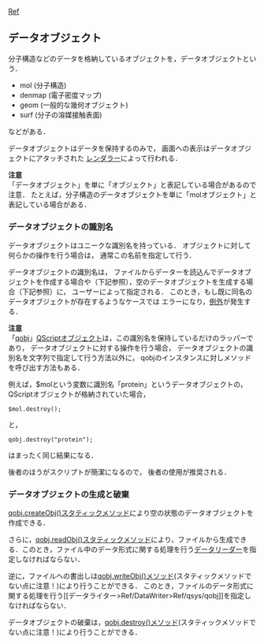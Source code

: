 [Ref](../../Ref)

## データオブジェクト
分子構造などのデータを格納しているオブジェクトを，データオブジェクトという．

*  mol (分子構造)
*  denmap (電子密度マップ)
*  geom (一般的な幾何オブジェクト)
*  surf (分子の溶媒接触表面)

などがある．

データオブジェクトはデータを保持するのみで，
画面への表示はデータオブジェクトにアタッチされた
[レンダラー](../../Ref/Renderer)によって行われる．

**注意**<br/>
「データオブジェクト」を単に「オブジェクト」と表記している場合があるので注意．
たとえば，分子構造のデータオブジェクトを単に「molオブジェクト」と表記している場合がある．

### データオブジェクトの識別名
データオブジェクトはユニークな識別名を持っている．
オブジェクトに対して何らかの操作を行う場合は，
通常この名前を指定して行う．

データオブジェクトの識別名は，
ファイルからデーターを読込んでデータオブジェクトを作成する場合や（下記参照），空のデータオブジェクトを生成する場合（下記参照）に，
ユーザーによって指定される．
このとき，もし既に同名のデータオブジェクトが存在するようなケースでは
エラーになり，[例外](../../Ref/Exception)が発生する．

**注意**<br/>
「[qobj](../../Ref/qsys/qobj)」[QScriptオブジェクト](../../Ref/QScriptObject)は，この識別名を保持しているだけのラッパーであり，
データオブジェクトに対する操作を行う場合，
データオブジェクトの識別名を文字列で指定して行う方法以外に，
qobjのインスタンスに対しメソッドを呼び出す方法もある．

例えば，$molという変数に識別名「protein」というデータオブジェクトの，QScriptオブジェクトが格納されていた場合，
```
$mol.destroy();
```
と，
```
qobj.destroy("protein");
```
はまったく同じ結果になる．

後者のほうがスクリプトが簡潔になるので，
後者の使用が推奨される．

### データオブジェクトの生成と破棄

[qobj.createObj()スタティックメソッド](../../Ref/qsys/qobj)により空の状態のデータオブジェクトを作成できる．

さらに，[qobj.readObj()スタティックメソッド](../../Ref/qsys/qobj)により，ファイルから生成できる．このとき，ファイル中のデータ形式に関する処理を行う[データリーダー](../../Ref/DataReader)を指定しなければならない．

逆に，ファイルへの書出しは[qobj.writeObj()メソッド](../../Ref/qsys/qobj)(スタティックメソッドでない点に注意！)により行うことができる．
このとき，ファイルのデータ形式に関する処理を行う[[データライター>Ref/DataWriter>Ref/qsys/qobj]]を指定しなければならない．

データオブジェクトの破棄は，[qobj.destroy()メソッド](../../Ref/qsys/qobj)(スタティックメソッドでない点に注意！)により行うことができる．